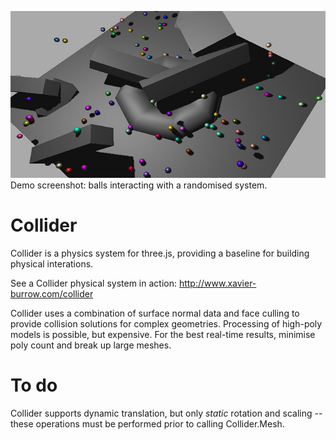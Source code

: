![collider_torus](/screenshots/demo.jpg?raw=true)
Demo screenshot: balls interacting with a randomised system.

# Collider

Collider is a physics system for three.js, providing a baseline for building physical interations.

See a Collider physical system in action: http://www.xavier-burrow.com/collider

Collider uses a combination of surface normal data and face culling to provide collision solutions for complex geometries. Processing of high-poly models is possible, but expensive. For the best real-time results, minimise poly count and break up large meshes.

# To do

Collider supports dynamic translation, but only *static* rotation and scaling -- these operations must be performed prior to calling Collider.Mesh.
